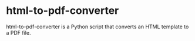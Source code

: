 # html-to-pdf-converter
html-to-pdf-converter is a Python script that converts an HTML template to a PDF file.
